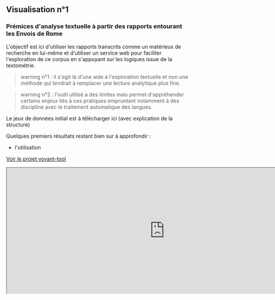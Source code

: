 ## Visualisation n°1
### Prémices d'analyse textuelle à partir des rapports entourant les Envois de Rome

L'objectif est ici d'utiliser les rapports transcrits comme un matérieux de recherche en lui-même et d'utiliser un service web pour faciliter l'exploration de ce corpus en s'appuyant sur les logiques issue de la textométrie.

> warning n°1 : il s'agit là d'une aide à l'exploration textuelle et non une méthode qui tendrait à remplacer une  lecture analytique plus fine.

> warning n°2 : l'outil utilisé a des limites mais permet d'appréhender certains enjeux liés à ces pratiques empruntant notamment à des discipline avec le traitement automatique des langues.


Le jeux de données initial est à télécharger ici (avec explication de la structure)

Quelques premiers résultats restant bien sur à approfondir :
* l'utilisation

[Voir le projet voyant-tool](http://voyant.tools.huma-num.fr/?corpus=9f0929de55123b653c9475a6be733db4)

<!--	Exported from Voyant Tools (voyant-tools.org).
The iframe src attribute below uses a relative protocol to better function with both
http and https sites, but if you're embedding this into a local web page (file protocol)
you should add an explicit protocol (https if you're using voyant-tools.org, otherwise
it depends on this server.
Feel free to change the height and width values or other styling below: -->
<iframe style='width: 857px; height: 342px;' src='http://voyant.tools.huma-num.fr/tool/Trends?palette=extjs&query=sentiment&withDistributions=raw&bins=47&corpus=9f0929de55123b653c9475a6be733db4'></iframe>
